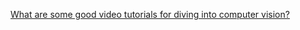 [What are some good video tutorials for diving into computer vision?](https://www.quora.com/What-are-some-good-video-tutorials-for-diving-into-computer-vision)
